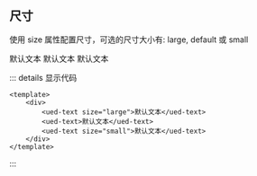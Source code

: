 ## 尺寸

使用 size 属性配置尺寸，可选的尺寸大小有: large, default 或 small

<div class="text-content text-size">
  <div class="text-size-default">
    <ued-text size="large">默认文本</ued-text>
    <ued-text>默认文本</ued-text>
    <ued-text size="small">默认文本</ued-text>
  </div>
</div>

::: details 显示代码

```vue
<template>
	<div>
		<ued-text size="large">默认文本</ued-text>
		<ued-text>默认文本</ued-text>
		<ued-text size="small">默认文本</ued-text>
	</div>
</template>
```

:::
